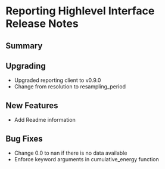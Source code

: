 # Reporting Highlevel Interface Release Notes

## Summary

<!-- Here goes a general summary of what this release is about -->

## Upgrading

* Upgraded reporting client to v0.9.0
* Change from resolution to resampling_period

## New Features

* Add Readme information

## Bug Fixes

* Change 0.0 to nan if there is no data available
* Enforce keyword arguments in cumulative_energy function
